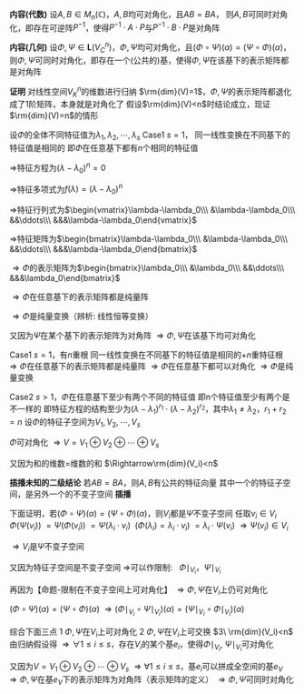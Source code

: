 **内容(代数)**
设$A,B\in M_n(\mathbb{C})$，$A,B$均可对角化，且$AB=BA$，
则$A,B$可同时对角化，即存在可逆阵$P^{-1}$，使得$P^{-1}\cdot A\cdot P$与$P^{-1}\cdot B\cdot P$是对角阵

**内容(几何)**
设$\Phi,\Psi\in\mathbf{L}(V_C^n)$，$\Phi,\Psi$均可对角化，且$(\Phi\circ\Psi)(\alpha)=(\Psi\circ\Phi)(\alpha)$，
则$\Phi,\Psi$可同时对角化，即存在一个(公共的)基，使得$\Phi,\Psi$在该基下的表示矩阵都是对角阵

**证明**
对线性空间$V_K^n$的维数进行归纳
$\rm{dim}(V)=1$，$\Phi,\Psi$的表示矩阵都退化成了1阶矩阵，本身就是对角化了
假设$\rm{dim}(V)<n$时结论成立，现证$\rm{dim}(V)=n$的情形

设$\Phi$的全体不同特征值为$\lambda_1,\lambda_2,\cdots,\lambda_s$
Case1 $s=1$，
同一线性变换在不同基下的特征值是相同的
即$\Phi$在任意基下都有$n$个相同的特征值

$\Rightarrow$特征方程为$(\lambda-\lambda_0)^n=0$

$\Rightarrow$特征多项式为$f(\lambda)=(\lambda-\lambda_0)^n$

$\Rightarrow$特征行列式为$\begin{vmatrix}\lambda-\lambda_0\\\ &\lambda-\lambda_0\\\ &&\ddots\\\ &&&\lambda-\lambda_0\end{vmatrix}$

$\Rightarrow$特征矩阵为$\begin{bmatrix}\lambda-\lambda_0\\\ &\lambda-\lambda_0\\\ &&\ddots\\\ &&&\lambda-\lambda_0\end{bmatrix}$

$\Rightarrow\Phi$的表示矩阵为$\begin{bmatrix}\lambda_0\\\ &\lambda_0\\\ &&\ddots\\\ &&&\lambda_0\end{bmatrix}$

$\Rightarrow\Phi$在任意基下的表示矩阵都是纯量阵

$\Rightarrow \Phi$是纯量变换（辨析: 线性恒等变换）

又因为$\Psi$在某个基下的表示矩阵为对角阵
$\Rightarrow\Phi,\Psi$在该基下均可对角化

Case1 $s=1$，有$n$重根
同一线性变换在不同基下的特征值是相同的+$n$重特征根
$\Rightarrow\Phi$在任意基下的表示矩阵都是纯量阵
$\Rightarrow\Phi$在任意基下都可以对角化
$\Rightarrow\Phi$是纯量变换

Case2 $s>1$，$\Phi$在任意基下至少有两个不同的特征值
即n个特征值至少有两个是不一样的
即特征方程的结构至少为$(\lambda-\lambda_1)^{r_1}
\cdot(\lambda-\lambda_2)^{r_2}$，其中$\lambda_1\neq\lambda_2$，$r_1+r_2=n$
设$\Phi$的特征子空间为$V_1,V_2,\cdots,V_s$

$\Phi$可对角化
$\Rightarrow V=V_1\oplus V_2\oplus\cdots\oplus V_s$

又因为和的维数=维数的和
$\Rightarrow\rm{dim}(V_i)<n$

**插播未知的二级结论**
若$AB=BA$，则$A,B$有公共的特征向量
其中一个的特征子空间，是另外一个的不变子空间
**插播**

下面证明，若$(\Phi\circ\Psi)(\alpha)=(\Psi\circ\Phi)(\alpha)$，则$V_i$都是$\Psi$不变子空间
任取$v_i\in V_i$
$\Phi(\Psi(v_i))$
$=\Psi(\Phi(v_i))$
$=\Psi(\lambda_i\cdot v_i)\enspace(\Phi(\lambda_i)=\lambda_i\cdot v_i)$
$=\lambda_i\cdot\Psi(v_i)$
$\Rightarrow \Psi(v_i)\in V_i$

$\Rightarrow V_i$是$\Psi$不变子空间

又因为特征子空间是不变子空间
$\Rightarrow$可以作限制:$\enspace$ $\Phi\mid_{V_i}$，$\Psi\mid_{V_i}$

再因为【命题-限制在不变子空间上可对角化】
$\Rightarrow\Phi, \Psi$在$V_i$上仍可对角化

$(\Phi\circ\Psi)(\alpha)=(\Psi\circ\Phi)(\alpha)$
$\Rightarrow(\Phi\mid_{V_i}\circ\Psi\mid_{V_i})(\alpha)=(\Psi\mid_{V_i}\circ\Phi\mid_{V_i})(\alpha)$

综合下面三点
$1\ \Phi, \Psi$在$V_i$上可对角化
$2\ \Phi, \Psi$在$V_i$上可交换
$3\ \rm{dim}(V_i)<n$
由归纳假设得
$\Rightarrow\forall 1\le i\le s$，存在$V_i$的某个基$e_i$，使得$\Phi\mid_{V_i},\ \Psi\mid_{V_i}$可对角化

又因为$V=V_1\oplus V_2\oplus\cdots\oplus V_s$
$\Rightarrow\forall 1\le i\le s$，基$e_i$可以拼成全空间的基$e_V$
$\Rightarrow\Phi,\Psi$在基$e_V$下的表示矩阵为对角阵（表示矩阵的定义）
$\Rightarrow\Phi,\Psi$可同时对角化

